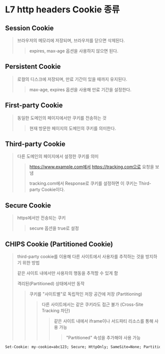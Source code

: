 # L7 http headers Cookie 종류

## Session Cookie

> 브라우저의 메모리에 저장되며, 브라우저를 닫으면 삭제된다.
>
> > expires, max-age 옵션을 사용하지 않으면 된다.

## Persistent Cookie

> 로컬의 디스크에 저장되며, 만료 기간이 있을 때까지 유지된다.
>
> > max-age, expires 옵션을 사용해 만료 기간을 설정한다.

## First-party Cookie

> 동일한 도메인의 페이지에서만 쿠키를 전송하는 것
>
> > 현재 방문한 페이지의 도메인의 쿠키를 의미한다.

## Third-party Cookie

> 다른 도메인의 페이지에서 설정한 쿠키를 의미
>
> > https://www.example.com에서 https://tracking.com으로 요청을 보냄
> >
> > tracking.com에서 Response로 쿠키를 설정하면 이 쿠키는 Third-party Cookie이다.

## Secure Cookie

> https에서만 전송되는 쿠키
>
> > secure 옵션을 true로 설정

## CHIPS Cookie (Partitioned Cookie)

> third-party cookie를 이용해 다른 사이트에서 사용자를 추적하는 것을 방지하기 위한 방법
>
> 같은 사이트 내에서만 사용자의 행동을 추적할 수 있게 함
>
> 격리된(Partitioned) 상태에서만 동작
>
> > 쿠키를 "사이트별"로 독립적인 저장 공간에 저장 (Partitioning)
> >
> > > 다른 사이트에서는 같은 쿠키라도 접근 불가 (Cross-Site Tracking 차단)
> > >
> > > > 같은 사이트 내에서 iframe이나 서드파티 리소스를 통해 사용 가능
> > > >
> > > > > "Partitioned" 속성을 추가해야 사용 가능

```txt
Set-Cookie: my-cookie=abc123; Secure; HttpOnly; SameSite=None; Partitioned
```
